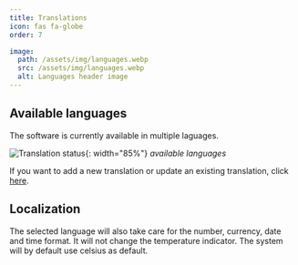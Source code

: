 ```yaml
---
title: Translations
icon: fas fa-globe
order: 7

image:
  path: /assets/img/languages.webp
  src: /assets/img/languages.webp
  alt: Languages header image
---
```


## Available languages
The software is currently available in multiple laguages.

![Translation status](https://weblate.theyosh.nl/widgets/terrariumpi/-/4-x-y-z/multi-auto.svg){: width="85%"}
_available languages_

If you want to add a new translation or update an existing translation, click [here](https://weblate.theyosh.nl/engage/terrariumpi/).

## Localization

The selected language will also take care for the number, currency, date and time format. It will not change the temperature indicator. The system will by default use celsius as default.